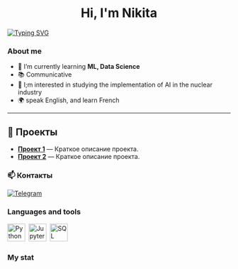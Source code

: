 <div id="header" align="center">
    <h1>Hi, I'm  Nikita </h1>
</div>

[![Typing SVG](https://readme-typing-svg.herokuapp.com?color=%2336BCF7&lines=I+do+ML+and+Data+Science;I+am+studying+nuclear+power+plants+and+engineering)](https://git.io/typing-svg)

### About me
- 🌱 I’m currently learning **ML, Data Science**
- 📚 Communicative 
- 📄 I;m interested in studying the implementation of AI in the nuclear industry
- 🌍 speak English, and learn French

---

## 🚀 Проекты
- **[Проект 1](https://github.com/nikioss/Movie_review)** — Краткое описание проекта.
- **[Проект 2](ссылка-на-проект)** — Краткое описание проекта.

### 📫 Контакты
[![Telegram](https://img.shields.io/badge/Telegram-профиль-blue?logo=telegram)](https://t.me/Chickitoss)

### Languages and tools

<img src="https://cdn.jsdelivr.net/gh/devicons/devicon/icons/python/python-original.svg" title="Python" width="40" height="40"/>&nbsp;
<img src="https://cdn.jsdelivr.net/gh/devicons/devicon/icons/jupyter/jupyter-original.svg" title="Jupyter" width="40" height="40"/>&nbsp;
<img src="https://cdn.jsdelivr.net/gh/devicons/devicon/icons/mysql/mysql-original.svg" title="SQL" width="40" height="40"/>&nbsp;


### My stat

<div id="stat" align="center">
    <img src="https://github-readme-stats.vercel.app/api?username=nikioss&show_icons=true&theme=github_dark" alt=""/>
    <img src="https://github-profile-summary-cards.vercel.app/api/cards/most-commit-language?username=nikioss&theme=github_dark" alt=""/>
     <img src="https://github-profile-summary-cards.vercel.app/api/cards/stats?username=nikioss&theme=github_dark" alt=""/>
</div>

